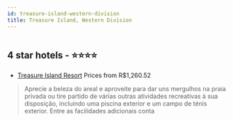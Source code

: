 ```yaml
---
id: treasure-island-western-division
title: Treasure Island, Western Division
---
```


<center><img src="https://i.travelapi.com/hotels/1000000/10000/3900/3870/f00bf327_z.jpg" alt="" /></center>


##  4 star hotels - ⭐️⭐️⭐️⭐️

-    [Treasure Island Resort](https://www.hurb.com/br/aud/https://www.hurb.com/br/hotels/treasure-island/treasure-island-resort-HT-DIVI?cmp=18055) Prices from R$1,260.52
   > Aprecie a beleza do areal e aproveite para dar uns mergulhos na praia privada ou tire partido de várias outras atividades recreativas à sua disposição, incluindo uma piscina exterior e um campo de ténis exterior. Entre as facilidades adicionais conta
